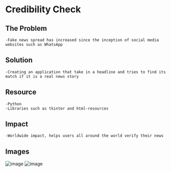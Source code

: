 # Credibility Check
## The Problem
	-Fake news spread has increased since the inception of social media websites such as WhatsApp
## Solution
  	-Creating an application that take in a headline and tries to find its match if it is a real news story
## Resource
  	-Python  
  	-Libraries such as tkinter and html-resources
## Impact
	-Worldwide impact, helps users all around the world verify their news

## Images
![image](https://user-images.githubusercontent.com/64284177/181752985-5c34c44a-f34e-421e-81a1-a68f2062b827.png)
![image](https://user-images.githubusercontent.com/64284177/181753224-0a42abab-0ae3-484d-9223-5e0c5c8e4a75.png)

	

